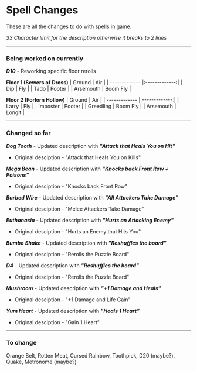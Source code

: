 # Spell Changes

These are all the changes to do with spells in game.

_33 Character limit for the description otherwise it breaks to 2 lines_

---

### Being worked on currently

_**D10**_ - Reworking specific floor rerolls

**Floor 1 (Sewers of Dross)**
| Ground  | Air |
| ------------- |:-------------:|
| Dip      | Fly     |
| Tado      | Pooter     |
| Arsemouth      | Boom Fly     |

**Floor 2 (Forlorn Hollow)**
| Ground  | Air |
| ------------- |:-------------:|
| Larry      | Fly     |
| Imposter      | Pooter     |
| Greedling      | Boom Fly     |
| Arsemouth | Longit |


---

### Changed so far

_**Dog Tooth**_ - Updated description with _**"Attack that Heals You on Hit"**_
* Original desciption - "Attack that Heals You on Kills"

_**Mega Bean**_ - Updated description with _**"Knocks back Front Row + Poisons"**_
* Original desciption - "Knocks back Front Row"

_**Barbed Wire**_ - Updated description with _**"All Attackers Take Damage"**_
* Original desciption - "Melee Attackers Take Damage"

_**Euthanasia**_ - Updated description with _**"Hurts an Attacking Enemy"**_
* Original desciption - "Hurts an Enemy that Hits You"

_**Bumbo Shake**_ - Updated description with _**"Reshuffles the board"**_
* Original desciption - "Rerolls the Puzzle Board"

_**D4**_ - Updated description with _**"Reshuffles the board"**_
* Original desciption - "Rerolls the Puzzle Board"

_**Mushroom**_ - Updated description with _**"+1 Damage and Heals"**_
* Original desciption - "+1 Damage and Life Gain"

_**Yum Heart**_ - Updated description with _**"Heals 1 Heart"**_
* Original desciption - "Gain 1 Heart"

---

### To change

Orange Belt, Rotten Meat, Cursed Rainbow, Toothpick, D20 (maybe?), Quake, Metronome (maybe?)
